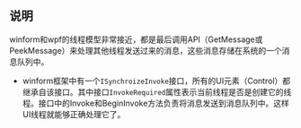 ## 说明
winform和wpf的线程模型非常接近，都是最后调用API（GetMessage或PeekMessage）来处理其他线程发送过来的消息，这些消息存储在系统的一个消息队列中。   
- winform框架中有一个`ISynchroizeInvoke`接口，所有的UI元素（Control）都继承自该接口。其中接口`InvokeRequired`属性表示当前线程是否是创建它的线程。接口中的Invoke和BeginInvoke方法负责将消息发送到消息队列中。这样UI线程就能够正确处理它了。
